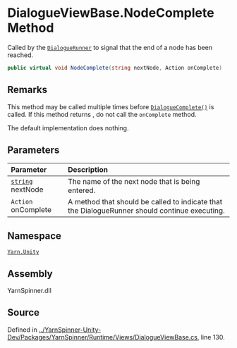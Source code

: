 # DialogueViewBase.NodeComplete Method

Called by the [`DialogueRunner`](/api/csharp/yarn.unity/dialoguerunner.md) to signal that the
end of a node has been reached.


```csharp
public virtual void NodeComplete(string nextNode, Action onComplete)
```
## Remarks

This method may be called multiple times before [`DialogueComplete()`](/api/csharp/yarn.unity/dialogueviewbase.dialoguecomplete.md) is called. If this method returns
<see cref="!:Dialogue.HandlerExecutionType.ContinueExecution"></see>,
do not call the <code data-dev-comment-type="paramref" class="paramref">onComplete</code> method.

The default implementation does nothing.


## Parameters
|Parameter|Description|
|:---|:---|
|[`string`](https://docs.microsoft.com/dotnet/api/System.String) nextNode|The name of the next node that is being entered.|
|`Action` onComplete|A method that should be called to indicate that the DialogueRunner should continue executing.|


## Namespace
[`Yarn.Unity`](/api/csharp/yarn.unity/README.md)

## Assembly
YarnSpinner.dll

## Source
Defined in [../YarnSpinner-Unity-Dev/Packages/YarnSpinner/Runtime/Views/DialogueViewBase.cs](https://github.com/YarnSpinnerTool/YarnSpinner-Unity//blob/develop/Runtime/Views/DialogueViewBase.cs#L130), line 130.
